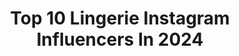 ---
title: Top 10 Lingerie Instagram Influencers In 2024
description: >-
  Find top lingerie Instagram influencers in 2024. Most popular hashtags: #gifted #fashionista #bodypositivity.
platform: Instagram
hits: 3742
text_top: Identify the most popular Instagram accounts on inBeat.
text_bottom: Our search engine holds 3742 Instagram influencers like this for you to contact.
profiles:
  - username: "roselielingerie"
    fullname: >-
      Lingeries
    bio: >-
      Comece a se vestir bem pela lingerie ✨ Lingeries no melhor Preço e qualidade! Lingeries colecionáveis 🥰 COMPRE AQUI👇🏻
    location: "Brazil"
    followers: 105390
    engagement: 213
    commentsToLikes: 0.029380
    id: ck8t6admicuvq0j78nn7vky0d
    verified: false
    hashtags: "#lingeriesexy, #lingerie, #lingerieatacado, #amocalcinhas"
  - username: "kittyk_katt"
    fullname: >-
      Kathryn Kilfoil
    bio: >-
      📸Content Creator 🎓FIT Grad 📧Dm/Email for PR/Collabs💄Makeup🍃CBD🧼Skincare👗Fashion👛Accessories💅Nails📦Unboxing🎨Swatches👙Lingerie 👁Lashes👀Contact Lenses
    location: "United States"
    followers: 76219
    engagement: 535
    commentsToLikes: 0.012512
    id: ckprgrt618ts10j23gvds3scu
    verified: false
    hashtags: "#productphotography, #krissysfashionplanet, #litteblackdress, #pr"
  - username: "sophieleewoodx"
    fullname: >-
      Sophie Wood
    bio: >-
      Fashion Content Creator🌻 23✨| Lingerie, Body Positivity✨ West Yorkshire📍@rosesocialspr Contact📧:sophie33wood@outlook.com @a.cooper96 💍
    location: "United Kingdom"
    followers: 13281
    engagement: 462
    commentsToLikes: 0.241751
    id: cliu017vp04ad0j08kc3btnea
    verified: false
    hashtags: "#fashionista, #under20k, #fashionloverr, #bodypositivity"
  - username: "siem_devos"
    fullname: >-
      Siem Devos
    bio: >-
      Mother of Hazel, Magnus, & Rover | Owner of @bustique_lingerie & @oostentique | Love to surround myself with beautiful things 👉🏻 siem.devos@gmail.com
    location: "United States"
    followers: 10743
    engagement: 477
    commentsToLikes: 0.023675
    id: ck6tx1v7uvdmr0j71a1p7pvid
    verified: false
    hashtags: "#oostendestadaanzee, #roverliefde, #kidsroom, #ditisereentjevan"
  - username: "camillecerf"
    fullname: >-
      𐂂
    bio: >-
      Mangeuse de Maroilles 𝕄𝕚𝕤𝕤 𝔽𝕣𝕒𝕟𝕔𝕖 2015 Créatrice de lingerie @pommpoire
    location: "France"
    followers: 1143413
    engagement: 522
    commentsToLikes: 0.091702
    id: ck15poyofyxrf0i19i0r0uo81
    verified: true
    hashtags: "#grossesse, #dermatologievegetale, #exomega, #premierspas"
  - username: "catvondia"
    fullname: >-
      Diana Drozdova
    bio: >-
      ✿ Lingerie model & self photographer ➸ DM / email for collabs (LV/RU/EN) ♥ My ONLY 2nd acc: @catvondiana Catvondia©️ is a registered brand More of me🖤
    location: "United States"
    followers: 215445
    engagement: 511
    commentsToLikes: 0.056297
    id: ck6u59sdg8dtj0j71joe8pgox
    verified: false
    hashtags: "#ootd, #giftedbydose, #angelenergy, #tanned"
  - username: "thelingerieaddict"
    fullname: >-
      Cora Harrington
    bio: >-
      Lingerie Expert✨Jem & The Holograms Fan✨ Founder + EIC: The Lingerie Addict✨Author: In Intimate Detail: How to Choose, Wear & Love Lingerie✨Queer 🌈
    location: "United States"
    followers: 83768
    engagement: 389
    commentsToLikes: 0.022269
    id: ck13593n30bej0i19cvrj0yjm
    verified: true
    hashtags: "#titania, #fairyqueen, #chartreuse, #frenchlace"
  - username: "hennney"
    fullname: >-
      𝕷𝖆𝖚𝖗𝖆 𝕳𝖊𝖓𝖓𝖊𝖞
    bio: >-
      Piercing Apprentice | UK | Jewellery, Lingerie, Fashion 🎬 Content Creator 💌 hennney@outlook.com ⚡️ Contact via DM or Email for Collabs ✨
    location: ""
    followers: 104976
    engagement: 356
    commentsToLikes: 0.012801
    id: ckqquvlxbxrmu0j23fb2uqdq0
    verified: false
    hashtags: "#gifted"
  - username: "charlottejaubert"
    fullname: >-
      Charlotte Jaubert
    bio: >-
      « Ton corps, ton pouvoir » Coffrets et patrons lingerie/maillot de bain à coudre 🪡 Styliste / modéliste lingerie et maillot de bain
    location: "France"
    followers: 24410
    engagement: 303
    commentsToLikes: 0.080080
    id: ckf5qwni5anxk0j2331ovnm9l
    verified: false
    hashtags: "#tissuaddict, #couturelingerie, #patronjupe, #jecoudsaveccharlottejaubert"
  - username: "pannalemoniada"
    fullname: >-
      Kasia Cieślik-Kolankowska • foodie • secondhand fashion • kraków
    bio: >-
      Product photographer and set designer In serious relationship with food Lingerie lover&crazy dog lady 📩panna.lemoniada@gmail.com
    location: "Poland"
    followers: 21628
    engagement: 289
    commentsToLikes: 0.029328
    id: ck5zt7qijzw7h0i14ndhrth21
    verified: false
    hashtags: "#creativelifestyle, #polskiemarki, #asecondofwhimsey, #dolcefarniente"
---